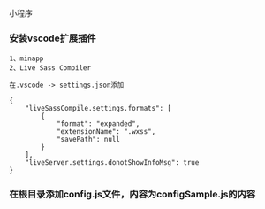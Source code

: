 小程序

### 安装vscode扩展插件
```
1、minapp
2、Live Sass Compiler

在.vscode -> settings.json添加

{
    "liveSassCompile.settings.formats": [
        {
            "format": "expanded",
            "extensionName": ".wxss",
            "savePath": null
        }
    ],
    "liveServer.settings.donotShowInfoMsg": true
}
```

### 在根目录添加config.js文件，内容为configSample.js的内容
